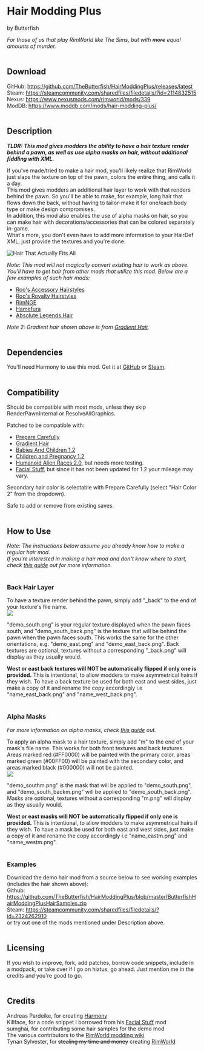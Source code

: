 # Hair Modding Plus
by Butterfish

*For those of us that play RimWorld like The Sims, but with ~~more~~ equal amounts of murder.*
<br><br>

## Download
GitHub: https://github.com/TheButterfish/HairModdingPlus/releases/latest<br>
Steam: https://steamcommunity.com/sharedfiles/filedetails/?id=2114832515<br>
Nexus: https://www.nexusmods.com/rimworld/mods/339<br>
ModDB: https://www.moddb.com/mods/hair-modding-plus/
<br><br>

## Description
_**TLDR: This mod gives modders the ability to have a hair texture render behind a pawn, as well as use alpha masks on hair, without additional fiddling with XML.**_

If you've made/tried to make a hair mod, you'll likely realize that RimWorld just slaps the texture on top of the pawn, colors the entire thing, and calls it a day.<br>
This mod gives modders an additional hair layer to work with that renders behind the pawn. So you'll be able to make, for example, long hair that flows down the back, without having to tailor-make it for one/each body type or make design compromises.<br>
In addition, this mod also enables the use of alpha masks on hair, so you can make hair with decorations/accessories that can be colored separately in-game.<br>
What's more, you don't even have to add more information to your HairDef XML, just provide the textures and you're done.

![Hair That Actually Fits All](https://raw.githubusercontent.com/TheButterfish/HairModdingPlus/master/ReadmeImages/sample.jpg)

*Note: This mod will not magically convert existing hair to work as above. You'll have to get hair from other mods that utilize this mod. Below are a few examples of such hair mods:*
- [Roo's Accessory Hairstyles](https://steamcommunity.com/sharedfiles/filedetails/?id=1991452568)
- [Roo's Royalty Hairstyles](https://steamcommunity.com/sharedfiles/filedetails/?id=2120391876)
- [RimNGE](https://steamcommunity.com/sharedfiles/filedetails/?id=1687909697)
- [Hamefura](https://steamcommunity.com/sharedfiles/filedetails/?id=2317290564)
- [Absolute Legends Hair](https://steamcommunity.com/sharedfiles/filedetails/?id=2195744587)<br>

*Note 2: Gradient hair shown above is from [Gradient Hair](https://steamcommunity.com/sharedfiles/filedetails/?id=1687053679).*
<br><br>

## Dependencies
You'll need Harmony to use this mod. Get it at [GitHub](https://github.com/pardeike/HarmonyRimWorld/releases/latest) or [Steam](https://steamcommunity.com/sharedfiles/filedetails/?id=2009463077).
<br><br>

## Compatibility
Should be compatible with most mods, unless they skip RenderPawnInternal or ResolveAllGraphics.<br>

Patched to be compatible with:
* [Prepare Carefully](https://steamcommunity.com/sharedfiles/filedetails/?id=735106432)
* [Gradient Hair](https://steamcommunity.com/sharedfiles/filedetails/?id=1687053679)
* [Babies And Children 1.2](https://steamcommunity.com/sharedfiles/filedetails/?id=2373187996)
* [Children and Pregnancy 1.2](https://ludeon.com/forums/index.php?topic=51258.0)
* [Humanoid Alien Races 2.0](https://steamcommunity.com/sharedfiles/filedetails/?id=839005762), but needs more testing.
* [Facial Stuff](https://steamcommunity.com/workshop/filedetails/?id=818322128), but since it has not been updated for 1.2 your mileage may vary.<br>

Secondary hair color is selectable with Prepare Carefully (select "Hair Color 2" from the dropdown).

Safe to add or remove from existing saves.
<br><br>

## How to Use
*Note: The instructions below assume you already know how to make a regular hair mod.<br>
If you're interested in making a hair mod and don't know where to start, check [this guide](https://steamcommunity.com/sharedfiles/filedetails/?id=1899180537) out for more information.*
<br><br>

### Back Hair Layer
To have a texture render behind the pawn, simply add "\_back" to the end of your texture's file name.<br>
![](https://raw.githubusercontent.com/TheButterfish/HairModdingPlus/master/ReadmeImages/addback.jpg)

"demo_south.png" is your regular texture displayed when the pawn faces south, and "demo_south_back.png" is the texture that will be behind the pawn when the pawn faces south. This works the same for the other orientations, e.g. "demo_east.png" and "demo_east_back.png". Back textures are optional, textures without a corresponding "\_back.png" will display as they usually would.

**West or east back textures will NOT be automatically flipped if only one is provided.** This is intentional, to allow modders to make asymmetrical hairs if they wish. To have a back texture be used for both east and west sides, just make a copy of it and rename the copy accordingly i.e "name_east_back.png" and "name_west_back.png".
<br><br>

### Alpha Masks
*For more information on alpha masks, check [this guide](https://github.com/seraphile/rimshare/wiki/Colouring-in-Images) out.*

To apply an alpha mask to a hair texture, simply add "m" to the end of your mask's file name. This works for both front textures and back textures.<br>
Areas marked red (#FF0000) will be painted with the primary color, areas marked green (#00FF00) will be painted with the secondary color, and areas marked black (#000000) will not be painted.<br>
![](https://raw.githubusercontent.com/TheButterfish/HairModdingPlus/master/ReadmeImages/addmask.jpg)

"demo_southm.png" is the mask that will be applied to "demo_south.png", and "demo_south_backm.png" will be applied to "demo_south_back.png". Masks are optional, textures without a corresponding "m.png" will display as they usually would.

**West or east masks will NOT be automatically flipped if only one is provided.** This is intentional, to allow modders to make asymmetrical hairs if they wish. To have a mask be used for both east and west sides, just make a copy of it and rename the copy accordingly i.e "name_eastm.png" and "name_westm.png".
<br><br>

### Examples
Download the demo hair mod from a source below to see working examples (includes the hair shown above):<br>
Github: https://github.com/TheButterfish/HairModdingPlus/blob/master/ButterfishHairModdingPlusHairSamples.zip<br>
Steam: https://steamcommunity.com/sharedfiles/filedetails/?id=2324262910<br>
or try out one of the mods mentioned under Description above.
<br><br>

## Licensing
If you wish to improve, fork, add patches, borrow code snippets, include in a modpack, or take over if I go on hiatus, go ahead. Just mention me in the credits and you're good to go.
<br><br>

## Credits
Andreas Pardeike, for creating [Harmony](https://steamcommunity.com/sharedfiles/filedetails/?id=2009463077)<br>
Killface, for a code snippet I borrowed from his [Facial Stuff](https://steamcommunity.com/workshop/filedetails/?id=818322128) mod<br>
sumghai, for contributing some hair samples for the demo mod<br>
The various contributors to the [RimWorld modding wiki](https://rimworldwiki.com/wiki/Modding_Tutorials)<br>
Tynan Sylvester, for ~~stealing my time and money~~ creating [RimWorld](https://en.wikipedia.org/wiki/Cocaine)
